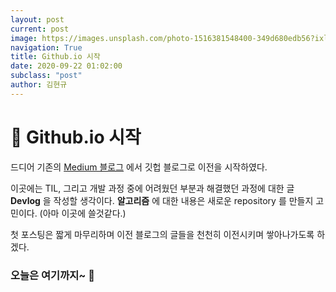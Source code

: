 ```yaml
---
layout: post
current: post
image: https://images.unsplash.com/photo-1516381548400-349d680edb56?ixlib=rb-1.2.1&ixid=eyJhcHBfaWQiOjEyMDd9&auto=format&fit=crop&w=1275&q=80
navigation: True
title: Github.io 시작
date: 2020-09-22 01:02:00
subclass: "post"
author: 김현규
---
```


<!-- ---
layout: post
title:  Find a connection with the reader
date:   2018-07-24 15:01:35 +0300
image:  02.jpg
tags:   Resources
--- -->

# 🚩 Github.io 시작

드디어 기존의 [Medium 블로그](https://medium.com/fabiancode) 에서 깃헙 블로그로 이전을 시작하였다.

이곳에는 TIL, 그리고 개발 과정 중에 어려웠던 부분과 해결했던 과정에 대한 글 **Devlog** 을 작성할 생각이다.
**알고리즘** 에 대한 내용은 새로운 repository 를 만들지 고민이다. (아마 이곳에 쓸것같다.)

첫 포스팅은 짧게 마무리하며 이전 블로그의 글들을 천천히 이전시키며 쌓아나가도록 하겠다.

### 오늘은 여기까지~ 👋
